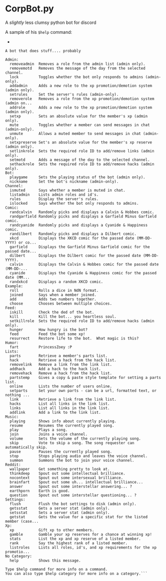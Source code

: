 # CorpBot.py
A *slightly* less clumsy python bot for discord

A sample of his `$help` command:

-

    A bot that does stuff.... probably
    
    Admin:
      removeadmin  Removes a role from the admin list (admin only).
      removemotd   Removes the message of the day from the selected channel.
      lock         Toggles whether the bot only responds to admins (admin-only).
      addadmin     Adds a new role to the xp promotion/demotion system (admin only).
      setrules     Set the server's rules (admin-only).
      removerole   Removes a role from the xp promotion/demotion system (admin on...
      addrole      Adds a new role to the xp promotion/demotion system (admin only).
      setxp        Sets an absolute value for the member's xp (admin only).
      mute         Toggles whether a member can send messages in chat (admin-only).
      unmute       Allows a muted member to send messages in chat (admin-only).
      setxpreserve Set's an absolute value for the member's xp reserve (admin only).
      setlinkrole  Sets the required role ID to add/remove links (admin only).
      setmotd      Adds a message of the day to the selected channel.
      sethackrole  Sets the required role ID to add/remove hacks (admin only).
    Bot:
      playgame     Sets the playing status of the bot (admin only).
      nickname     Set the bot's nickname (admin-only).
    Channel:
      ismuted      Says whether a member is muted in chat.
      listadmin    Lists admin roles and id's.
      rules        Display the server's rules.
      islocked     Says whether the bot only responds to admins.
    Comic:
      randcalvin   Randomly picks and displays a Calvin & Hobbes comic.
      randgarfield Randomly picks and displays a Garfield Minus Garfield comic.
      randcyanide  Randomly picks and displays a Cyanide & Happiness comic.
      randilbert   Randomly picks and displays a Dilbert comic.
      xkcd         Displays the XKCD comic for the passed date (MM-DD-YYYY) or co...
      garfield     Displays the Garfield Minus Garfield comic for the passed date...
      dilbert      Displays the Dilbert comic for the passed date (MM-DD-YYYY).
      calvin       Displays the Calvin & Hobbes comic for the passed date (MM-DD-...
      cyanide      Displays the Cyanide & Happiness comic for the passed date (MM...
      randxkcd     Displays a random XKCD comic.
    Example:
      roll         Rolls a dice in NdN format.
      joined       Says when a member joined.
      add          Adds two numbers together.
      choose       Chooses between multiple choices.
    Feed:
      iskill       Check the ded of the bot.
      kill         Kill the bot... you heartless soul.
      setkillrole  Sets the required role ID to add/remove hacks (admin only).
      hunger       How hungry is the bot?
      feed         Feed the bot some xp!
      resurrect    Restore life to the bot.  What magic is this?
    Humor:
      fart         PrincessZoey :P
    Lists:
      parts        Retrieve a member's parts list.
      hack         Retrieve a hack from the hack list.
      removelink   Remove a link from the link list.
      addhack      Add a hack to the hack list.
      removehack   Remove a hack from the hack list.
      partstemp    Gives a copy & paste style template for setting a parts list.
      online       Lists the number of users online.
      setparts     Set your own parts - can be a url, formatted text, or nothing ...
      link         Retrieve a link from the link list.
      hacks        List all links in the link list.
      links        List all links in the link list.
      addlink      Add a link to the link list.
    Music:
      playing      Shows info about currently playing.
      resume       Resumes the currently played song.
      play         Plays a song.
      join         Joins a voice channel.
      volume       Sets the volume of the currently playing song.
      skip         Vote to skip a song. The song requester can automatically skip.
      pause        Pauses the currently played song.
      stop         Stops playing audio and leaves the voice channel.
      summon       Summons the bot to join your voice channel.
    Reddit:
      wallpaper    Get something pretty to look at.
      thinkdeep    Spout out some intellectual brilliance.
      nocontext    Spout out some intersexual brilliance.
      brainfart    Spout out some uh... intellectual brilliance...
      answer       Spout out some interstellar answering... ?
      earthporn    Earth is good.
      question     Spout out some interstellar questioning... ?
    Settings:
      flush        Flush the bot settings to disk (admin only).
      getsstat     Gets a server stat (admin only).
      setsstat     Sets a server stat (admin only).
      getstat      Gets the value for a specific stat for the listed member (case...
    Xp:
      xp           Gift xp to other members.
      gamble       Gamble your xp reserves for a chance at winning xp!
      stats        List the xp and xp reserve of a listed member.
      rank         Say the highest rank of a listed member.
      listroles    Lists all roles, id's, and xp requirements for the xp promotio...
    No Category:
      help         Shows this message.

    Type $help command for more info on a command.
    You can also type $help category for more info on a category.```
